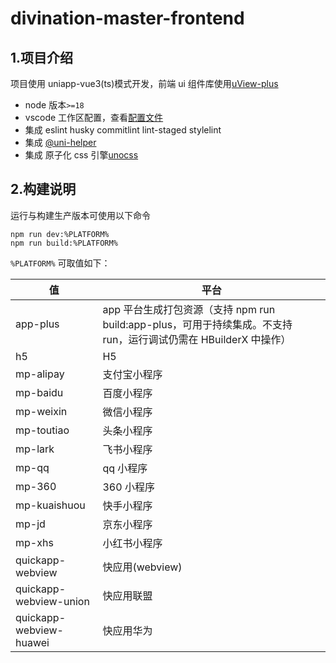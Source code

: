# divination-master-frontend

## 1.项目介绍

项目使用 uniapp-vue3(ts)模式开发，前端 ui 组件库使用[uView-plus](https://uiadmin.net/uview-plus/guide/demo.html)

- node 版本`>=18`
- vscode 工作区配置，查看[配置文件](./.vscode/settings.json)
- 集成 eslint husky commitlint lint-staged stylelint
- 集成 [@uni-helper](https://modyqyw.top/uni-helper/)
- 集成 原子化 css 引擎[unocss](https://unocss.dev/)

## 2.构建说明

运行与构建生产版本可使用以下命令

```
npm run dev:%PLATFORM%
npm run build:%PLATFORM%
```

`%PLATFORM%` 可取值如下：

| 值 | 平台 |
| --- | --- |
| app-plus | app 平台生成打包资源（支持 npm run build:app-plus，可用于持续集成。不支持 run，运行调试仍需在 HBuilderX 中操作） |
| h5 | H5 |
| mp-alipay | 支付宝小程序 |
| mp-baidu | 百度小程序 |
| mp-weixin | 微信小程序 |
| mp-toutiao | 头条小程序 |
| mp-lark | 飞书小程序 |
| mp-qq | qq 小程序 |
| mp-360 | 360 小程序 |
| mp-kuaishuou | 快手小程序 |
| mp-jd | 京东小程序 |
| mp-xhs | 小红书小程序 |
| quickapp-webview | 快应用(webview) |
| quickapp-webview-union | 快应用联盟 |
| quickapp-webview-huawei | 快应用华为 |
